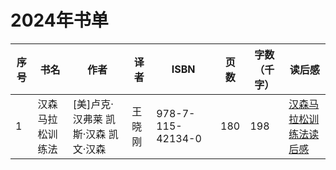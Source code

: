# 2024年书单
| 序号  | 书名             | 作者        | 译者   | ISBN              | 页数 | 字数（千字） | 读后感 |
|-----|----------------|-----------|------|-------------------| --- | -- | --- |
| 1   | 汉森马拉松训练法 | [美]卢克·汉弗莱 凯斯·汉森 凯文·汉森 | 王晓刚  | 978-7-115-42134-0 | 180 | 198 |[汉森马拉松训练法读后感](./2024/汉森马拉松训练法.md)|
